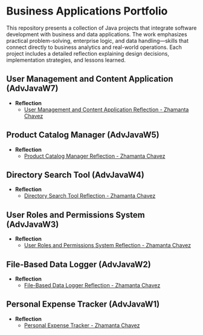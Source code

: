 <h1>Business Applications Portfolio</h1>
<p>
  This repository presents a collection of Java projects that integrate software development with business and data applications.
  The work emphasizes practical problem-solving, enterprise logic, and data handling—skills that connect directly to business analytics
  and real-world operations. Each project includes a detailed reflection explaining design decisions, implementation strategies, and lessons learned.
</p>

<h2>User Management and Content Application (AdvJavaW7)</h2>

- <b>Reflection</b>
  - [User Management and Content Application Reflection - Zhamanta Chavez](https://drive.google.com/file/d/1r8TvGBdGMjWNbhkxtRzjSR_Stl2IHw4V/view?usp=sharing)


<h2>Product Catalog Manager (AdvJavaW5)</h2>

- <b>Reflection</b>
  - [Product Catalog Manager Reflection - Zhamanta Chavez](https://drive.google.com/file/d/1GuP-WZABUPsEPuycXqJSOOOf05FOz7O-/view?usp=sharing)


<h2>Directory Search Tool (AdvJavaW4)</h2>

- <b>Reflection</b>
  - [Directory Search Tool Reflection - Zhamanta Chavez](https://drive.google.com/file/d/1l-zTBoGVBl1od1sgndvoloaX34zGe1to/view?usp=sharing)


<h2>User Roles and Permissions System (AdvJavaW3)</h2>

- <b>Reflection</b>
  - [User Roles and Permissions System Reflection - Zhamanta Chavez](https://drive.google.com/file/d/1YAhiKG5EguVLimdM0_gGqI3q4jmTkqoX/view?usp=sharing)


<h2>File-Based Data Logger (AdvJavaW2)</h2>

- <b>Reflection</b>
  - [File-Based Data Logger Reflection - Zhamanta Chavez](https://drive.google.com/file/d/1nxN77xbkpYQ85YpsnRkAfqLkaonnmXHu/view?usp=sharing)


<h2>Personal Expense Tracker (AdvJavaW1)</h2>

- <b>Reflection</b>
  - [Personal Expense Tracker - Zhamanta Chavez](https://drive.google.com/file/d/1TK6KhuRy1fMvd3EYntGQyMD84T-F6-91/view?usp=sharing)

